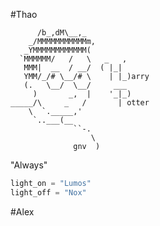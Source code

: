#Thao

```          _
      /b_,dM\__,_
    _/MMMMMMMMMMMm,
   _YMMMMMMMMMMMM(
  `MMMMMM/   /   \   _   ,    
   MMM|  __  / __/  ( |_|
   YMM/_/# \__/# \    | |_)arry
   (.   \__/  \__/     ___  
     )       _,  |    '_|_)
_____/\     _   /       | otter
    \  `._____,'
     `..___(__
              ``-.
                  \
              gnv  )

```
"Always"

```python
light_on = "Lumos"
light_off = "Nox"
```
<!-- 
.
⠄⠄⠄⠄⠄⠄⠄⠄⠄⣀⣠⣤⣴⣶⣶⣶⣶⣶⣤⣤⣀
⠄⠄⠄⠄⠄⢀⣠⣶⣿⣿⣿⣿⣿⣿⣿⣿⣿⣿⣿⣿⣿⣿⣷⣤⡀
⠄⠄⠄⢀⣴⣿⣿⣿⣿⣿⣿⣿⣿⣿⣿⣿⣿⣿⣿⣿⣿⣿⣿⣿⣷⣄
⠄⠄⢀⣾⣿⣿⣿⣿⣿⣿⡿⠛⠛⠛⠛⠛⠻⠿⢿⣿⣿⣿⣿⣿⣿⣿⡆
⠄⢀⣾⣿⣿⣿⣿⣿⣿⣿⡇⠄⠄⠄⠄⠄⠄⠄⠄⠄⠈⠉⠙⠛⠿⢿⡅
⠄⢸⣿⣿⣿⣿⣿⣿⣿⣿⡇⠄⠄⠄⠄⠄⠄⠄⠄⠄⠄⠄⠄⠄⠄⠈⢻⡄
⠄⢸⣿⣿⣿⣿⣿⣿⣿⣿⠃⠄⠄⠄⠄⠄⠄⠄⠄⠄⠄⠄⠄⠄⠄⠄⠈⢿⡆
⠄⢻⣿⣿⣿⣿⣿⣿⣿⠃⠄⠄⠄⠄⠄⠄⠄⠄⠄⠄⠄⠄⠄⠄⠄⠄⠄⢸⡇
⠄⢸⣿⣿⣿⣿⣿⣿⡇⠄⠄⠄⠄⠄⠄⠄⠄⠄⠄⠄⠄⠄⠄⠄⠄⠄⠄⢸⡇
⠄⠄⣿⣿⣿⣿⣿⣿⡇⠄⠄⠄⠄⠄⠄⢀⣀⣀⣀⠈⠄⠄⠄⢠⣤⣤⡄⠄⣿
⠄⠄⢹⣏⣤⣉⢻⣿⠁⠄⠄⠄⠄⠄⠄⠉⢹⣏⠙⠓⠄⠈⠉⢿⢠⣶⡀⠄⣿
⠄⠄⠸⣿⠁⢈⣧⡹⠄⠄⠄⠄⠄⠄⠄⠄⠄⠄⢀⠄⠄⠄⠄⢸⡄⠄⠄⠄⢹
⠄⠄⠄⢻⡄⠈⠿⠇⠄⣤⡀⠄⠄⠄⠄⠠⠐⠒⠋⠄⠄⠄⠄⠈⡇⠁⠄⠄⡼
⠄⠄⠄⠄⠻⣦⡀⠄⠄⢹⣿⣷⣄⠄⠄⠄⠄⠄⠄⠄⠄⠄⠄⠄⢷⠄⠄⣰⡇
⠄⠄⠄⠄⠄⢘⣿⠶⠒⢻⣿⣿⣿⣷⣦⡀⠄⠄⠄⣠⣼⣿⣶⣴⣾⣀⣰⡿
⠄⠄⠄⢀⣶⣿⣏⠄⠄⣿⣿⣿⣿⣿⣿⣿⣄⣴⣾⣿⣿⣿⣿⣿⣿⣿⣿
⠄⠄⢀⣼⣿⣿⣿⣧⡀⢻⣿⣿⣿⣿⣿⣿⣿⣿⣿⣿⣿⣿⣿⣿⣿⣿⣿⡇
⠄⠄⣼⣿⣿⣿⣿⣿⣷⣄⠙⣿⣿⣿⣿⣿⣿⣿⣿⣍⡀⣀⣤⣬⣿⣿⣿⠇
⣠⣾⣿⣿⣿⣿⣿⣿⣿⣿⣆⠈⠻⣿⣿⣿⣿⣿⣿⣿⣿⣿⣿⣿⣿⡿
⣿⣿⣿⣿⣿⣿⣿⣿⣿⣿⣿⣷⡄⠈⢿⣿⣿⣿⣿⣿⣿⣿⣿⣿⣿⣧
⣿⣿⣿⣿⣿⣿⣿⣿⣿⣿⣿⣿⣿⣦⡀⠛⠿⣿⣿⣿⣿⣿⣿⣿⣿⣿⣷⣄
⣿⣿⣿⣿⣿⣿⣿⣿⣿⣿⣿⣿⣿⣿⣷⣄⠄⠉⠙⠛⠛⢻⣿⣿⣿⣿⣿⣿⣧
⣿⣿⣿⣿⣿⣿⣿⣿⣿⣿⣿⣿⣿⣿⣿⣿⣷⣄⠄⠄⢠⣿⣿⣿⣿⣿⣿⣿⣿⣿
⣿⣿⣿⣿⣿⣿⣿⣿⣿⣿⣿⣿⣿⣿⣿⣿⣿⣿⣷⣶⣿⣿⣿⣿⣿⣿⣿⣿⣿⣿
⣿⣿⣿⣿⣿⣿⣿⣿⣿⣿⣿⣿⣿⣿⣿⣿⣿⣿⣿⣿⣿⣿⣿⣿⣿⣿⣿⣿⣿⣿
⣿⣿⣿⣿⣿⣿⣿⣿⣿⣿⣿⣿⣿⣿⣿⣿⣿⣿⣿⣿⣿⣿⣿⣿⣿⣿⣿⣿⣿⣿
⣿⣿⣿⣿⣿⣿⣿⣿⣿⣿⣿⣿⣿⣿⣿⣿⣿⣿⣿⣿⣿⣿⣿⣿⣿⣿⣿⣿⣿⣿⣧
⣿⣿⣿⣿⣿⣿⣿⣿⣿⣿⣿⣿⣿⣿⣿⣿⣿⣿⣿⣿⣿⣿⣿⣿⣿⣿⣿⣿⣿⣿⣿⣿
⣿⠄⣿⠄⣿⠄⠄⠄⣿⠄⣿⣿⠄⣿⠄⠄⠄⠄⣿⠄⠄⠄⣿⠄⣿⣿⠄⣿⠄⠄⠄⣿
⣿⠄⣿⠄⣿⣿⠄⣿⣿⠄⠄⣿⠄⣿⠄⣿⣿⠄⣿⠄⣿⣿⣿⠄⠄⣿⠄⣿⣿⠄⣿⣿
⣿⠄⣿⠄⣿⣿⠄⣿⣿⠄⣿⠄⠄⣿⠄⣿⣿⣿⣿⠄⠄⠄⣿⠄⣿⠄⠄⣿⣿⠄⣿⣿
⣿⠄⠄⠄⣿⣿⠄⣿⣿⠄⣿⣿⠄⣿⠄⣿⣿⠄⣿⠄⣿⣿⣿⠄⣿⣿⠄⣿⣿⠄⣿⣿
⣿⣿⠄⣿⣿⠄⠄⠄⣿⠄⣿⣿⠄⣿⠄⠄⠄⠄⣿⠄⠄⠄⣿⠄⣿⣿⠄⣿⣿⠄⣿⣿
⣿⣿⣿⣿⣿⣿⣿⣿⣿⣿⣿⣿⣿⣿⣿⣿⣿⣿⣿⣿⣿⣿⣿⣿⣿⣿⣿⣿⣿⣿⣿⣿
⣿⣿⣿⣿⣿⣿⣿⣿⣿⣿⣿⣿⣿⣿⣿⣿⣿⣿⣿⣿⣿⣿⣿⣿⣿⣿⣿⣿⣿⣿⣿⣿
⣿⣿⣿⣿⣿⣿⣿⣿⣿⠄⣿⠄⣿⠄⠄⠄⠄⣿⠄⣿⣿⠄⣿⣿⣿⣿⣿⣿⣿⣿⣿⣿
⣿⣿⣿⣿⣿⣿⣿⣿⣿⠄⣿⠄⣿⠄⣿⣿⠄⣿⠄⠄⣿⠄⣿⣿⣿⣿⣿⣿⣿⣿⣿⣿
⣿⣿⣿⣿⣿⣿⣿⣿⣿⠄⣿⠄⣿⠄⠄⠄⠄⣿⠄⣿⠄⠄⣿⣿⣿⣿⣿⣿⣿⣿⣿⣿
⣿⣿⣿⣿⣿⣿⣿⣿⣿⠄⠄⠄⣿⠄⣿⣿⠄⣿⠄⣿⣿⠄⣿⣿⣿⣿⣿⣿⣿⣿⣿⣿
⣿⣿⣿⣿⣿⣿⣿⣿⣿⣿⠄⣿⣿⠄⣿⣿⠄⣿⠄⣿⣿⠄⣿⣿⣿⣿⣿⣿⣿⣿⣿⣿
⣿⣿⣿⣿⣿⣿⣿⣿⣿⣿⣿⣿⣿⣿⣿⣿⣿⣿⣿⣿⣿⣿⣿⣿⣿⣿⣿⣿⣿⣿⣿⣿
⣿⣿⣿⣿⣿⣿⣿⣿⣿⣿⣿⣿⣿⣿⣿⣿⣿⣿⣿⣿⣿⣿⣿⣿⣿⣿⣿⣿⣿⣿⣿⣿
⣿⣿⣿⣿⣿⣿⠄⠄⠄⠄⣿⠄⠄⠄⠄⣿⠄⠄⠄⠄⣿⠄⣿⣿⠄⣿⣿⣿⣿⣿⣿⣿
⣿⣿⣿⣿⣿⣿⠄⣿⣿⣿⣿⠄⣿⣿⠄⣿⠄⣿⣿⣿⣿⠄⣿⣿⠄⣿⣿⣿⣿⣿⣿⣿
⣿⣿⣿⣿⣿⣿⠄⣿⠄⠄⣿⠄⣿⣿⠄⣿⠄⣿⠄⠄⣿⠄⠄⠄⠄⣿⣿⣿⣿⣿⣿⣿
⣿⣿⣿⣿⣿⣿⠄⣿⣿⠄⣿⠄⣿⣿⠄⣿⠄⣿⣿⠄⣿⠄⣿⣿⠄⣿⣿⣿⣿⣿⣿⣿
⣿⣿⣿⣿⣿⣿⠄⠄⠄⠄⣿⠄⠄⠄⠄⣿⠄⠄⠄⠄⣿⠄⣿⣿⠄⣿⣿⣿⣿⣿⣿⣿
⣿⣿⣿⣿⣿⣿⣿⣿⣿⣿⣿⣿⣿⣿⣿⣿⣿⣿⣿⣿⣿⣿⣿⣿⣿⣿⣿⣿⣿⣿⣿⣿ -->

#Alex
